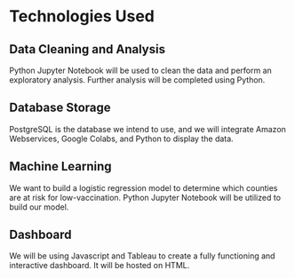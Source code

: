 # Technologies Used
## Data Cleaning and Analysis
Python Jupyter Notebook will be used to clean the data and perform an exploratory analysis.  Further analysis will be completed using Python.

## Database Storage
PostgreSQL is the database we intend to use, and we will integrate Amazon Webservices, Google Colabs, and Python to display the data.

## Machine Learning
We want to build a logistic regression model to determine which counties are at risk for low-vaccination. Python Jupyter Notebook will be utilized to build our model.

## Dashboard
We will be using Javascript and Tableau to create a fully functioning and interactive dashboard. It will be hosted on HTML.
